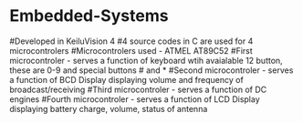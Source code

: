 # Embedded-Systems
#Developed in KeiluVision 4
#4 source codes in C are used for 4 microcontrolers
#Microcontrolers used - ATMEL AT89C52
#First microcontroler - serves a function of keyboard wtih avaialable 12 button, these are 0-9 and special buttons # and *
#Second microcontroler - serves a function of BCD Display displaying volume and frequency of broadcast/receiving
#Third microcontroler - serves a function of DC engines
#Fourth microcontroler - serves a function of LCD Display displaying battery charge, volume, status of antenna
